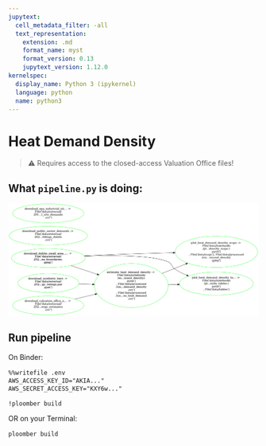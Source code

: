 ```yaml
---
jupytext:
  cell_metadata_filter: -all
  text_representation:
    extension: .md
    format_name: myst
    format_version: 0.13
    jupytext_version: 1.12.0
kernelspec:
  display_name: Python 3 (ipykernel)
  language: python
  name: python3
---
```


# Heat Demand Density

> ⚠️ Requires access to the closed-access Valuation Office files!

## What `pipeline.py` is doing:

![pipeline.png](pipeline.png)

## Run pipeline

On Binder:

```{code-cell} ipython3
%%writefile .env
AWS_ACCESS_KEY_ID="AKIA..."
AWS_SECRET_ACCESS_KEY="KXY6w..."
```

```{code-cell} ipython3
!ploomber build
```

OR on your Terminal:

```{code-cell} ipython3
ploomber build
```